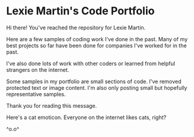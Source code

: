 # Lexie Martin's Code Portfolio

Hi there! You've reached the repository for Lexie Martin.

Here are a few samples of coding work I've done in the past. Many of my best projects so far have been done for companies I've worked for in the past.

I've also done lots of work with other coders or learned from helpful strangers on the internet.

Some samples in my portfolio are small sections of code. I've removed protected text or image content. I'm also only posting small but hopefully representative samples.

Thank you for reading this message.

Here's a cat emoticon. Everyone on the internet likes cats, right?

^o.o^

